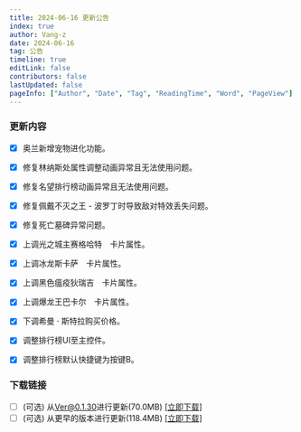 ```yaml
---
title: 2024-06-16 更新公告
index: true
author: Vang-z
date: 2024-06-16
tag: 公告
timeline: true
editLink: false
contributors: false
lastUpdated: false
pageInfo: ["Author", "Date", "Tag", "ReadingTime", "Word", "PageView"]
---
```


### 更新内容
- [x] 奥兰新增<a>宠物进化</a>功能。
- [x] 修复林纳斯处<a>属性调整</a>动画异常且无法使用问题。
- [x] 修复<a>名望排行榜</a>动画异常且无法使用问题。
- [x] 修复佩戴<a>不灭之王 - 波罗丁</a>时导致敌对特效丢失问题。
- [x] 修复<a>死亡墓碑</a>异常问题。
- [x] 上调<a>光之城主赛格哈特　卡片</a>属性。
- [x] 上调<a>冰龙斯卡萨　卡片</a>属性。
- [x] 上调<a>黑色瘟疫狄瑞吉　卡片</a>属性。
- [x] 上调<a>爆龙王巴卡尔　卡片</a>属性。
- [x] 下调<a>希曼 · 斯特拉</a>购买价格。
- [x] 调整<a>排行榜</a>UI至主控件。
- [x] 调整<a>排行榜</a>默认快捷键为<a>按键B</a>。


### 下载链接
- [ ] <a>(可选)</a> 从<a>Ver@0.1.30</a>进行更新(70.0MB) [[立即下载]](http://124.221.23.198:5244/d/caomei%E5%A4%A9%E7%BF%BC%E4%BA%91%E7%9B%98%2Frfo%2Fclient%2F%E8%82%A5%E7%81%B5%E7%9A%84%E5%A5%87%E5%A6%99%E5%B9%BB%E6%83%B3_0.1.31_a_x64-setup.exe)
- [ ] <a>(可选)</a> 从<a>更早的版本</a>进行更新(118.4MB) [[立即下载]](http://124.221.23.198:5244/d/caomei%E5%A4%A9%E7%BF%BC%E4%BA%91%E7%9B%98%2Frfo%2Fclient%2F%E8%82%A5%E7%81%B5%E7%9A%84%E5%A5%87%E5%A6%99%E5%B9%BB%E6%83%B3_0.1.31_b_x64-setup.exe)
